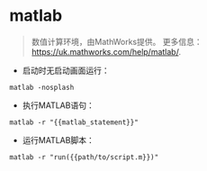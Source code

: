 # matlab

> 数值计算环境，由MathWorks提供。
> 更多信息：<https://uk.mathworks.com/help/matlab/>.

- 启动时无启动画面运行：

`matlab -nosplash`

- 执行MATLAB语句：

`matlab -r "{{matlab_statement}}"`

- 运行MATLAB脚本：

`matlab -r "run({{path/to/script.m}})"`